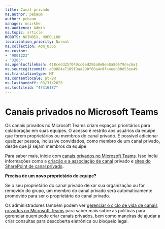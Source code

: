 ```yaml
---
title: Canal privado
ms.author: pebaum
author: pebaum
manager: mnirkhe
ms.audience: Admin
ms.topic: article
ROBOTS: NOINDEX, NOFOLLOW
localization_priority: Normal
ms.collection: Adm_O365
ms.custom:
- "9001223"
- "3205"
ms.openlocfilehash: 418cedd25f040cc6ed296a0e8ea8a80579dec6a1
ms.sourcegitcommit: a09884e7169f9aa290f60a4c8fa4eeb80d53ee49
ms.translationtype: MT
ms.contentlocale: pt-BR
ms.lasthandoff: 08/31/2020
ms.locfileid: "47316187"
---
```

# <a name="private-channels-in-microsoft-teams"></a>Canais privados no Microsoft Teams

Os canais privados no Microsoft Teams criam espaços prioritários para colaboração em suas equipes. O acesso é restrito aos usuários da equipe que forem proprietários ou membros do canal privado. É possível adicionar qualquer pessoa, inclusive convidados, como membro de um canal privado, desde que já sejam membros da equipe.

Para saber mais, inicie com [canais privados no Microsoft Teams](https://docs.microsoft.com/MicrosoftTeams/private-channels). Isso inclui informações como a [criação e a associação de canal](https://docs.microsoft.com/MicrosoftTeams/private-channels#private-channel-creation-and-membership) privado e [sites do SharePoint de canal privado](https://docs.microsoft.com/MicrosoftTeams/private-channels#private-channel-sharepoint-sites).

**Precisa de um novo proprietário de equipe?**

Se o seu proprietário do canal privado deixar sua organização ou for removido do grupo, um membro do canal privado será automaticamente promovido para ser o proprietário do canal privado.

Os administradores também podem ver [gerenciar o ciclo de vida de canais privados no Microsoft Teams](https://docs.microsoft.com/MicrosoftTeams/private-channels-life-cycle-management) para saber mais sobre as políticas para gerenciar quem pode criar canais privados, bem como maneiras de ajudar a criar consultas para descoberta eletrônica ou bloqueio legal.
